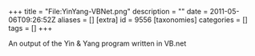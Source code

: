 +++
title = "File:YinYang-VBNet.png"
description = ""
date = 2011-05-06T09:26:52Z
aliases = []
[extra]
id = 9556
[taxonomies]
categories = []
tags = []
+++

An output of the Yin & Yang program written in VB.net
